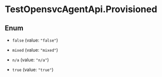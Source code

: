 # TestOpensvcAgentApi.Provisioned

## Enum


* `false` (value: `"false"`)

* `mixed` (value: `"mixed"`)

* `n/a` (value: `"n/a"`)

* `true` (value: `"true"`)


